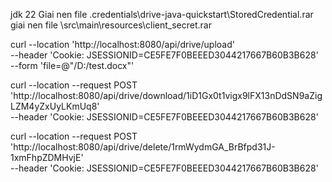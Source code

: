 jdk 22
Giai nen file .credentials\drive-java-quickstart\StoredCredential.rar
giai nen file \src\main\resources\client_secret.rar

curl --location 'http://localhost:8080/api/drive/upload' \
--header 'Cookie: JSESSIONID=CE5FE7F0BEEED3044217667B60B3B628' \
--form 'file=@"/D:/test.docx"'


curl --location --request POST 'http://localhost:8080/api/drive/download/1iD1Gx0t1vigx9lFX13nDdSN9aZigLZM4yZxUyLKmUq8' \
--header 'Cookie: JSESSIONID=CE5FE7F0BEEED3044217667B60B3B628'



curl --location --request POST 'http://localhost:8080/api/drive/delete/1rmWydmGA_BrBfpd31J-1xmFhpZDMHvjE' \
--header 'Cookie: JSESSIONID=CE5FE7F0BEEED3044217667B60B3B628'